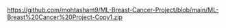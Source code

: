 https://github.com/mohtasham9/ML-Breast-Cancer-Project/blob/main/ML-Breast%20Cancer%20Project-Copy1.zip
